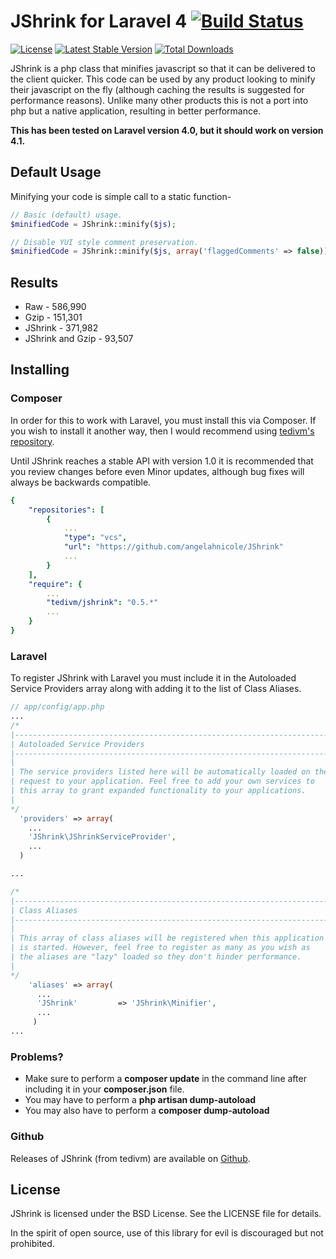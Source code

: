 # JShrink for Laravel 4 [![Build Status](https://travis-ci.org/tedivm/JShrink.svg?branch=master)](https://travis-ci.org/tedivm/JShrink)
[![License](http://img.shields.io/packagist/l/tedivm/JShrink.svg)](https://github.com/tedivm/JShrink/blob/master/LICENSE)
[![Latest Stable Version](http://img.shields.io/github/release/tedivm/JShrink.svg)](https://packagist.org/packages/tedivm/JShrink)
[![Total Downloads](https://poser.pugx.org/tedivm/JShrink/downloads.png)](https://packagist.org/packages/tedivm/JShrink)


JShrink is a php class that minifies javascript so that it can be delivered to the client quicker. This code can be used
by any product looking to minify their javascript on the fly (although caching the results is suggested for performance
reasons). Unlike many other products this is not a port into php but a native application, resulting in better
performance.

**This has been tested on Laravel version 4.0, but it should work on version 4.1.**


## Default Usage

Minifying your code is simple call to a static function-

```php
// Basic (default) usage.
$minifiedCode = JShrink::minify($js);

// Disable YUI style comment preservation.
$minifiedCode = JShrink::minify($js, array('flaggedComments' => false));
```


## Results

* Raw - 586,990
* Gzip - 151,301
* JShrink - 371,982
* JShrink and Gzip - 93,507


## Installing

### Composer

In order for this to work with Laravel, you must install this via Composer. If you wish to install it another way, then I would recommend using [tedivm's repository](https://github.com/tedivm/JShrink).

Until JShrink reaches a stable API with version 1.0 it is recommended that you
review changes before even Minor updates, although bug fixes will always be
backwards compatible.

```yaml
{
    "repositories": [
        {
            ...	
            "type": "vcs",
            "url": "https://github.com/angelahnicole/JShrink"
            ...
        }
    ],
    "require": {
        ...
        "tedivm/jshrink": "0.5.*"
        ...
    }
}
```

### Laravel

To register JShrink with Laravel you must include it in the Autoloaded Service Providers array along with adding it to the list of Class Aliases. 


```php
// app/config/app.php
...
/*
|--------------------------------------------------------------------------
| Autoloaded Service Providers
|--------------------------------------------------------------------------
|
| The service providers listed here will be automatically loaded on the
| request to your application. Feel free to add your own services to
| this array to grant expanded functionality to your applications.
|
*/
  'providers' => array(
    ...
    'JShrink\JShrinkServiceProvider',
    ...
  )

...

/*
|--------------------------------------------------------------------------
| Class Aliases
|--------------------------------------------------------------------------
|
| This array of class aliases will be registered when this application
| is started. However, feel free to register as many as you wish as
| the aliases are "lazy" loaded so they don't hinder performance.
|
*/
	'aliases' => array( 
	  ...
	  'JShrink'         => 'JShrink\Minifier',
	  ...
	 )
...
```

### Problems?

- Make sure to perform a **composer update** in the command line after including it in your **composer.json** file.
- You may have to perform a **php artisan dump-autoload**
- You may also have to perform a **composer dump-autoload**


### Github

Releases of JShrink (from tedivm) are available on [Github](https://github.com/tedivm/JShrink/releases).


## License

JShrink is licensed under the BSD License. See the LICENSE file for details.

In the spirit of open source, use of this library for evil is discouraged but not prohibited.
